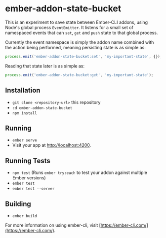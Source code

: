 # ember-addon-state-bucket

This is an experiment to save state between Ember-CLI addons, using Node's
global process `EventEmitter`. It listens for a small set of namespaced events that
can `set`, `get` and `push` state to that global process.

Currently the event namespace is simply the addon name combined with the action being performed, meaning persisting state is as simple as:

```js
process.emit('ember-addon-state-bucket:set', 'my-important-state', {});
```

Reading that state later is as simple as:

```js
process.emit('ember-addon-state-bucket:get', 'my-important-state');
```

## Installation

* `git clone <repository-url>` this repository
* `cd ember-addon-state-bucket`
* `npm install`

## Running

* `ember serve`
* Visit your app at [http://localhost:4200](http://localhost:4200).

## Running Tests

* `npm test` (Runs `ember try:each` to test your addon against multiple Ember versions)
* `ember test`
* `ember test --server`

## Building

* `ember build`

For more information on using ember-cli, visit [https://ember-cli.com/](https://ember-cli.com/).
